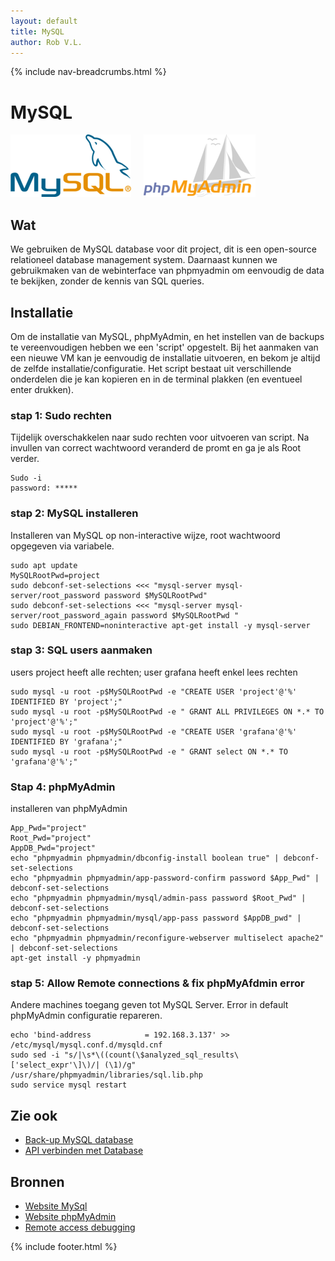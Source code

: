 ```yaml
---
layout: default
title: MySQL
author: Rob V.L.
---
```


{% include nav-breadcrumbs.html %}

# MySQL
![MySQL](../../media/logo/mysql.png) &nbsp;&nbsp;&nbsp;
![phpMyAdmin](../../media/logo/phpmyadmin.png)

## Wat
We gebruiken de MySQL database voor dit project, dit is een open-source relationeel database management system. Daarnaast kunnen we gebruikmaken van de webinterface van phpmyadmin om eenvoudig de data te bekijken, zonder de kennis van SQL queries.

## Installatie
Om de installatie van MySQL, phpMyAdmin, en het instellen van de backups te vereenvoudigen hebben we een 'script' opgestelt. Bij het aanmaken van een nieuwe VM kan je eenvoudig de installatie uitvoeren, en bekom je altijd de zelfde installatie/configuratie. Het script bestaat uit verschillende onderdelen die je kan kopieren en in de terminal plakken (en eventueel enter drukken).

### stap 1: Sudo rechten
Tijdelijk overschakkelen naar sudo rechten voor uitvoeren van script. Na invullen van correct wachtwoord veranderd de promt en ga je als Root verder.
```
Sudo -i
password: *****
```
### stap 2: MySQL installeren
Installeren van MySQL op non-interactive wijze, root wachtwoord opgegeven via variabele.
```
sudo apt update
MySQLRootPwd=project
sudo debconf-set-selections <<< "mysql-server mysql-server/root_password password $MySQLRootPwd"
sudo debconf-set-selections <<< "mysql-server mysql-server/root_password_again password $MySQLRootPwd "
sudo DEBIAN_FRONTEND=noninteractive apt-get install -y mysql-server
```

### stap 3: SQL users aanmaken
users project heeft alle rechten; user grafana heeft enkel lees rechten
```
sudo mysql -u root -p$MySQLRootPwd -e "CREATE USER 'project'@'%' IDENTIFIED BY 'project';"
sudo mysql -u root -p$MySQLRootPwd -e " GRANT ALL PRIVILEGES ON *.* TO 'project'@'%';"
sudo mysql -u root -p$MySQLRootPwd -e "CREATE USER 'grafana'@'%' IDENTIFIED BY 'grafana';"
sudo mysql -u root -p$MySQLRootPwd -e " GRANT select ON *.* TO 'grafana'@'%';"
```

### Stap 4: phpMyAdmin
installeren van phpMyAdmin 
```
App_Pwd="project"
Root_Pwd="project"
AppDB_Pwd="project"
echo "phpmyadmin phpmyadmin/dbconfig-install boolean true" | debconf-set-selections
echo "phpmyadmin phpmyadmin/app-password-confirm password $App_Pwd" | debconf-set-selections
echo "phpmyadmin phpmyadmin/mysql/admin-pass password $Root_Pwd" | debconf-set-selections
echo "phpmyadmin phpmyadmin/mysql/app-pass password $AppDB_pwd" | debconf-set-selections
echo "phpmyadmin phpmyadmin/reconfigure-webserver multiselect apache2" | debconf-set-selections
apt-get install -y phpmyadmin
```

### stap 5: Allow Remote connections & fix phpMyAfdmin error
Andere machines toegang geven tot MySQL Server.
Error in default phpMyAdmin configuratie repareren.
```
echo 'bind-address            = 192.168.3.137' >> /etc/mysql/mysql.conf.d/mysqld.cnf
sudo sed -i "s/|\s*\((count(\$analyzed_sql_results\['select_expr'\]\)/| (\1)/g" /usr/share/phpmyadmin/libraries/sql.lib.php
sudo service mysql restart
```

## Zie ook
* [Back-up MySQL database](../backup#Database-Backup)
* [API verbinden met Database](/{{site.RepoName}}/app/ASP_DB/)


## Bronnen
* [Website MySql](https://www.mysql.com/)
* [Website phpMyAdmin](https://www.phpmyadmin.net/)
* [Remote access debugging](https://www.cyberciti.biz/tips/how-do-i-enable-remote-access-to-mysql-database-server.html)


{% include footer.html %}
